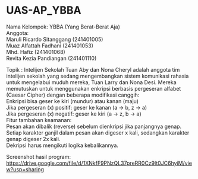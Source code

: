 # UAS-AP_YBBA
Nama Kelompok: YBBA (Yang Berat-Berat Aja)  
Anggota:  
Maruli Ricardo Sitanggang	(241401005)  
Muaz Alfattah Fadhani	(241401053)  
Mhd. Hafiz (241401068)  
Revita Kezia Pandiangan	(241401110)  

Topik : Intelijen Sekolah
Tuan Aby dan Nona Cheryl adalah anggota tim intelijen sekolah yang sedang mengembangkan sistem komunikasi rahasia untuk mengelabui muduh mereka, Tuan Larry dan Nona Desi. Mereka memutuskan untuk menggunakan enkripsi berbasis pergeseran alfabet (Caesar Cipher) dengan beberapa modifikasi canggih:  
Enkripsi bisa geser ke kiri (mundur) atau kanan (maju)  
Jika pergeseran (x) positif: geser ke kanan (a -> b, z -> a)  
Jika pergeseran (x) negatif: geser ke kiri (a -> z, b -> a)  
Fitur tambahan keamanan:  
Pesan akan dibalik (reverse) sebelum dienkripsi jika panjangnya genap.  
Setiap karakter ganjil dalam pesan akan digeser x kali, sedangkan karakter genap digeser 2x kali.  
Dekripsi harus mengikuti logika kebalikannya.  

Screenshot hasil program:  
https://drive.google.com/file/d/1XNkfF9PNzQL37preRR0Cz9lt0JC6hyiM/view?usp=sharing  
